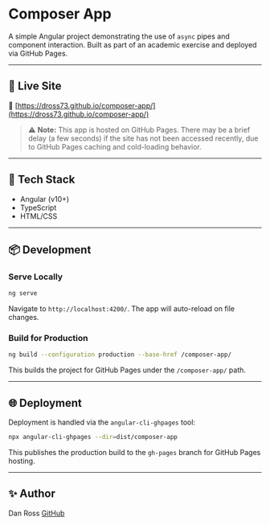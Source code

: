 # Composer App

A simple Angular project demonstrating the use of `async` pipes and component interaction. Built as part of an academic exercise and deployed via GitHub Pages.

---

## 🚀 Live Site

🔗 [https://dross73.github.io/composer-app/](https://dross73.github.io/composer-app/)

> ⚠️ **Note:** This app is hosted on GitHub Pages. There may be a brief delay (a few seconds) if the site has not been accessed recently, due to GitHub Pages caching and cold-loading behavior.

---

## 🧰 Tech Stack

- Angular (v10+)
- TypeScript
- HTML/CSS

---

## 📦 Development

### Serve Locally

```bash
ng serve
```

Navigate to `http://localhost:4200/`. The app will auto-reload on file changes.

### Build for Production

```bash
ng build --configuration production --base-href /composer-app/
```

This builds the project for GitHub Pages under the `/composer-app/` path.

---

## 🌐 Deployment

Deployment is handled via the `angular-cli-ghpages` tool:

```bash
npx angular-cli-ghpages --dir=dist/composer-app
```

This publishes the production build to the `gh-pages` branch for GitHub Pages hosting.

---

## ✨ Author

Dan Ross
[GitHub](https://github.com/dross73)
